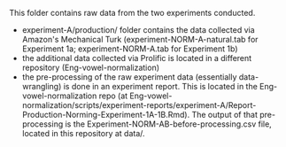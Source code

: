 This folder contains raw data from the two experiments conducted.
- experiment-A/production/ folder contains the data collected via Amazon's Mechanical Turk (experiment-NORM-A-natural.tab for Experiment 1a; experiment-NORM-A.tab for Experiment 1b)
- the additional data collected via Prolific is located in a different repository (Eng-vowel-normalization)
- the pre-processing of the raw experiment data (essentially data-wrangling) is done in an experiment report. This is located in the Eng-vowel-normalization repo (at Eng-vowel-normalization/scripts/experiment-reports/experiment-A/Report-Production-Norming-Experiment-1A-1B.Rmd). The output of that pre-processing is the Experiment-NORM-AB-before-processing.csv file, located in this repository at data/.
